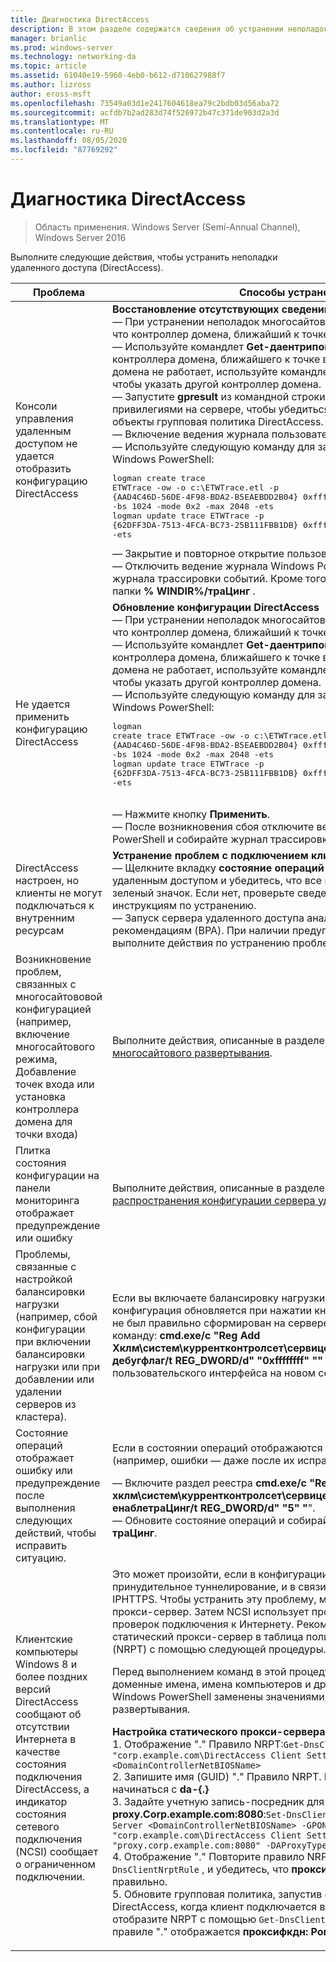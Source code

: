```yaml
---
title: Диагностика DirectAccess
description: В этом разделе содержатся сведения об устранении неполадок развертывания DirectAccess в Windows Server 2016.
manager: brianlic
ms.prod: windows-server
ms.technology: networking-da
ms.topic: article
ms.assetid: 61040e19-5960-4eb0-b612-d710627988f7
ms.author: lizross
author: eross-msft
ms.openlocfilehash: 73549a03d1e2417604618ea79c2bdb03d56aba72
ms.sourcegitcommit: acfdb7b2ad283d74f526972b47c371de903d2a3d
ms.translationtype: MT
ms.contentlocale: ru-RU
ms.lasthandoff: 08/05/2020
ms.locfileid: "87769292"
---
```

# <a name="troubleshooting-directaccess"></a>Диагностика DirectAccess

>Область применения. Windows Server (Semi-Annual Channel), Windows Server 2016

Выполните следующие действия, чтобы устранить неполадки удаленного доступа (DirectAccess).

|**Проблема**|**Способы устранения:**|
|--|--|
|Консоли управления удаленным доступом не удается отобразить конфигурацию DirectAccess|**Восстановление отсутствующих сведений о конфигурации**<br />— При устранении неполадок многосайтового развертывания убедитесь, что контроллер домена, ближайший к точке входа, доступен.<br />— Используйте командлет **Get-даентрипоинтдк** , чтобы получить имя контроллера домена, ближайшего к точке входа. Если контроллер домена не работает, используйте командлет **Set-даентрипоинтдк** , чтобы указать другой контроллер домена.<br />— Запустите **gpresult** из командной строки с повышенными привилегиями на сервере, чтобы убедиться, что сервер получает объекты групповая политика DirectAccess.<br />— Включение ведения журнала пользовательского интерфейса.<br />— Используйте следующую команду для запуска ведения журнала Windows PowerShell:<pre>logman create trace ETWTrace -ow -o c:\ETWTrace.etl -p {AAD4C46D-56DE-4F98-BDA2-B5EAEBDD2B04} 0xffffffffffffffff 0xff -nb 16 16 -bs 1024 -mode 0x2 -max 2048 -ets <br />logman update trace ETWTrace -p {62DFF3DA-7513-4FCA-BC73-25B111FBB1DB} 0xffffffffffffffff 0xff -ets</pre><repro>— Закрытие и повторное открытие пользовательского интерфейса.<br />— Отключить ведение журнала Windows PowerShell. Собирайте файлы журнала трассировки событий. Кроме того, собирайте все журналы из папки **% WINDIR%/траЦинг** .|
|Не удается применить конфигурацию DirectAccess|**Обновление конфигурации DirectAccess**<br />— При устранении неполадок многосайтового развертывания убедитесь, что контроллер домена, ближайший к точке входа, доступен.<br />— Используйте командлет **Get-даентрипоинтдк** , чтобы получить имя контроллера домена, ближайшего к точке входа. Если контроллер домена не работает, используйте командлет **Set-даентрипоинтдк** , чтобы указать другой контроллер домена.<br />— Используйте следующую команду для запуска ведения журнала Windows PowerShell:<br /><pre>logman create trace ETWTrace -ow -o c:\ETWTrace.etl -p {AAD4C46D-56DE-4F98-BDA2-B5EAEBDD2B04} 0xffffffffffffffff 0xff -nb 16 16 -bs 1024 -mode 0x2 -max 2048 -ets<br />logman update trace ETWTrace -p {62DFF3DA-7513-4FCA-BC73-25B111FBB1DB} 0xffffffffffffffff 0xff -ets</pre>    <repro><br />— Нажмите кнопку **Применить**.<br />— После возникновения сбоя отключите ведение журнала Windows PowerShell и собирайте журнал трассировки событий.|
|DirectAccess настроен, но клиенты не могут подключаться к внутренним ресурсам|**Устранение проблем с подключением клиентов**<br />— Щелкните вкладку **состояние операций** в консоли управления удаленным доступом и убедитесь, что все компоненты отображают зеленый значок. Если нет, проверьте сведения об ошибке и следуйте инструкциям по устранению.<br />— Запуск сервера удаленного доступа анализатор соответствия рекомендациям (BPA). При наличии предупреждений или ошибок выполните действия по устранению проблемы.|
|Возникновение проблем, связанных с многосайтововой конфигурацией (например, включение многосайтового режима, Добавление точек входа или установка контроллера домена для точки входа)|Выполните действия, описанные в разделе [Устранение неполадок многосайтового развертывания](/previous-versions/windows/it-pro/windows-server-2012-R2-and-2012/jj554657(v=ws.11)).|
|Плитка состояния конфигурации на панели мониторинга отображает предупреждение или ошибку|Выполните действия, описанные в разделе [мониторинг состояния распространения конфигурации сервера удаленного доступа](/previous-versions/windows/it-pro/windows-server-2012-R2-and-2012/jj574221(v=ws.11)).|
|Проблемы, связанные с настройкой балансировки нагрузки (например, сбой конфигурации при включении балансировки нагрузки или при добавлении или удалении серверов из кластера).|Если вы включаете балансировку нагрузки или добавляете узел, а конфигурация обновляется при нажатии кнопки **Применить**, но кластер не был правильно сформирован на сервере, выполните следующую команду: **cmd.exe/c "Reg Add Хклм\систем\куррентконтролсет\сервицес\рамгмтсвк\параметерс/f/v дебугфлаг/t REG_DWORD/d" "0xffffffff" ""** , чтобы получить журналы пользовательского интерфейса на новом сервере.|
|Состояние операций отображает ошибку или предупреждение после выполнения следующих действий, чтобы исправить ситуацию.|Если в состоянии операций отображаются неверные сведения (например, ошибки — даже после их исправления):<p>— Включите раздел реестра **cmd.exe/c "Reg Add хклм\систем\куррентконтролсет\сервицес\рамгмтсвк\параметерс/f/V енаблетраЦинг/t REG_DWORD/d" "5" "**".<br />— Обновите состояние операций и собирайте журналы из **% WINDIR%/траЦинг**.|
|Клиентские компьютеры Windows 8 и более поздних версий DirectAccess сообщают об отсутствии Интернета в качестве состояния подключения DirectAccess, а индикатор состояния сетевого подключения (NCSI) сообщает о ограниченном подключении.|Это может произойти, если в конфигурации DirectAccess включено принудительное туннелирование, и в связи с этим используется только IPHTTPS. Чтобы устранить эту проблему, можно создать и настроить прокси-сервер. Затем NCSI использует прокси-сервер для выполнения проверок подключения к Интернету. Рекомендуется добавить статический прокси-сервер в таблица политики разрешения имен (NRPT) с помощью следующей процедуры.<p>Перед выполнением команд в этой процедуре убедитесь, что все доменные имена, имена компьютеров и другие переменные команд Windows PowerShell заменены значениями, подходящими для вашего развертывания.<p>**Настройка статического прокси-сервера для правила NRPT**<br />1. Отображение "." Правило NRPT:`Get-DnsClientNrptRule -GpoName "corp.example.com\DirectAccess Client Settings" -Server <DomainControllerNetBIOSName>`<br />2. Запишите имя (GUID) "." Правило NRPT. Имя (GUID) должно начинаться с **da-{.}**<br />3. Задайте учетную запись-посредник для "." Правило NRPT для **proxy.Corp.example.com:8080**:`Set-DnsClientNrptRule -Name "DA-{..}" -Server <DomainControllerNetBIOSName> -GPOName "corp.example.com\DirectAccess Client Settings" -DAProxyServerName "proxy.corp.example.com:8080" -DAProxyType "UseProxyName"`<br />4. Отображение "." Повторите правило NRPT, выполнив команду `Get-DnsClientNrptRule` , и убедитесь, что **проксифкдн: порт** настроен правильно.<br />5. Обновите групповая политика, запустив `gpupdate /force` на клиенте DirectAccess, когда клиент подключается внутренним образом, отобразите NRPT с помощью `Get-DnsClientNrptPolicy` и убедитесь, что в правиле "." отображается **проксифкдн: Port**.|
